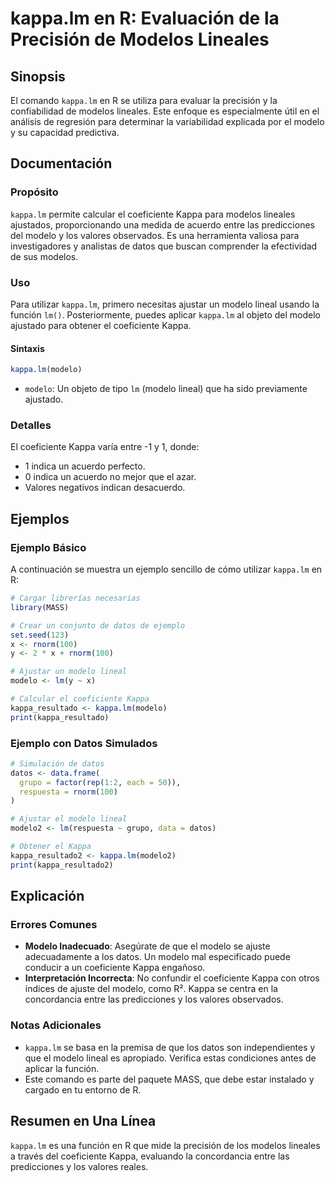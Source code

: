 <!--
Meta Description: # kappa.lm en R: Evaluación de la Precisión de Modelos Lineales ## Sinopsis El comando `kappa.lm` en R se utiliza para evaluar la precisión y la confi...
Meta Keywords: kappa, modelo, datos, que, coeficiente
-->

# kappa.lm en R: Evaluación de la Precisión de Modelos Lineales

## Sinopsis
El comando `kappa.lm` en R se utiliza para evaluar la precisión y la confiabilidad de modelos lineales. Este enfoque es especialmente útil en el análisis de regresión para determinar la variabilidad explicada por el modelo y su capacidad predictiva.

## Documentación
### Propósito
`kappa.lm` permite calcular el coeficiente Kappa para modelos lineales ajustados, proporcionando una medida de acuerdo entre las predicciones del modelo y los valores observados. Es una herramienta valiosa para investigadores y analistas de datos que buscan comprender la efectividad de sus modelos.

### Uso
Para utilizar `kappa.lm`, primero necesitas ajustar un modelo lineal usando la función `lm()`. Posteriormente, puedes aplicar `kappa.lm` al objeto del modelo ajustado para obtener el coeficiente Kappa.

#### Sintaxis
```R
kappa.lm(modelo)
```

- `modelo`: Un objeto de tipo `lm` (modelo lineal) que ha sido previamente ajustado.

### Detalles
El coeficiente Kappa varía entre -1 y 1, donde:
- 1 indica un acuerdo perfecto.
- 0 indica un acuerdo no mejor que el azar.
- Valores negativos indican desacuerdo.

## Ejemplos
### Ejemplo Básico
A continuación se muestra un ejemplo sencillo de cómo utilizar `kappa.lm` en R:

```R
# Cargar librerías necesarias
library(MASS)

# Crear un conjunto de datos de ejemplo
set.seed(123)
x <- rnorm(100)
y <- 2 * x + rnorm(100)

# Ajustar un modelo lineal
modelo <- lm(y ~ x)

# Calcular el coeficiente Kappa
kappa_resultado <- kappa.lm(modelo)
print(kappa_resultado)
```

### Ejemplo con Datos Simulados
```R
# Simulación de datos
datos <- data.frame(
  grupo = factor(rep(1:2, each = 50)),
  respuesta = rnorm(100)
)

# Ajustar el modelo lineal
modelo2 <- lm(respuesta ~ grupo, data = datos)

# Obtener el Kappa
kappa_resultado2 <- kappa.lm(modelo2)
print(kappa_resultado2)
```

## Explicación
### Errores Comunes
- **Modelo Inadecuado**: Asegúrate de que el modelo se ajuste adecuadamente a los datos. Un modelo mal especificado puede conducir a un coeficiente Kappa engañoso.
- **Interpretación Incorrecta**: No confundir el coeficiente Kappa con otros índices de ajuste del modelo, como R². Kappa se centra en la concordancia entre las predicciones y los valores observados.

### Notas Adicionales
- `kappa.lm` se basa en la premisa de que los datos son independientes y que el modelo lineal es apropiado. Verifica estas condiciones antes de aplicar la función.
- Este comando es parte del paquete MASS, que debe estar instalado y cargado en tu entorno de R.

## Resumen en Una Línea
`kappa.lm` es una función en R que mide la precisión de los modelos lineales a través del coeficiente Kappa, evaluando la concordancia entre las predicciones y los valores reales.